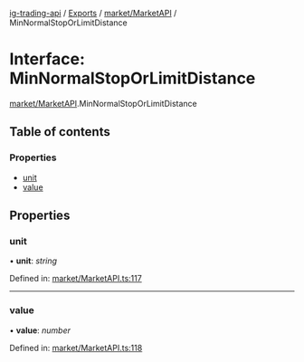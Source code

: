 [ig-trading-api](../README.md) / [Exports](../modules.md) / [market/MarketAPI](../modules/market_marketapi.md) / MinNormalStopOrLimitDistance

# Interface: MinNormalStopOrLimitDistance

[market/MarketAPI](../modules/market_marketapi.md).MinNormalStopOrLimitDistance

## Table of contents

### Properties

- [unit](market_marketapi.minnormalstoporlimitdistance.md#unit)
- [value](market_marketapi.minnormalstoporlimitdistance.md#value)

## Properties

### unit

• **unit**: _string_

Defined in: [market/MarketAPI.ts:117](https://github.com/bennycode/ig-trading-api/blob/afea174/src/market/MarketAPI.ts#L117)

---

### value

• **value**: _number_

Defined in: [market/MarketAPI.ts:118](https://github.com/bennycode/ig-trading-api/blob/afea174/src/market/MarketAPI.ts#L118)
